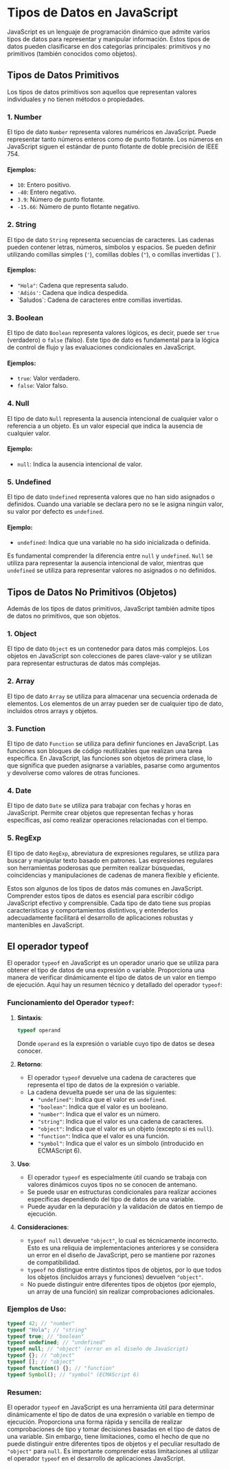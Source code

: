 # Tipos de Datos en JavaScript

JavaScript es un lenguaje de programación dinámico que admite varios tipos de datos para representar y manipular información. Estos tipos de datos pueden clasificarse en dos categorías principales: primitivos y no primitivos (también conocidos como objetos).

## Tipos de Datos Primitivos

Los tipos de datos primitivos son aquellos que representan valores individuales y no tienen métodos o propiedades.

### 1. Number

El tipo de dato `Number` representa valores numéricos en JavaScript. Puede representar tanto números enteros como de punto flotante. Los números en JavaScript siguen el estándar de punto flotante de doble precisión de IEEE 754.

#### Ejemplos:
- `10`: Entero positivo.
- `-40`: Entero negativo.
- `3.9`: Número de punto flotante.
- `-15.66`: Número de punto flotante negativo.

### 2. String

El tipo de dato `String` representa secuencias de caracteres. Las cadenas pueden contener letras, números, símbolos y espacios. Se pueden definir utilizando comillas simples (`'`), comillas dobles (`"`), o comillas invertidas (`` ` ``).

#### Ejemplos:
- `"Hola"`: Cadena que representa saludo.
- `'Adiós'`: Cadena que indica despedida.
- \`Saludos\`: Cadena de caracteres entre comillas invertidas.

### 3. Boolean

El tipo de dato `Boolean` representa valores lógicos, es decir, puede ser `true` (verdadero) o `false` (falso). Este tipo de dato es fundamental para la lógica de control de flujo y las evaluaciones condicionales en JavaScript.

#### Ejemplos:
- `true`: Valor verdadero.
- `false`: Valor falso.

### 4. Null

El tipo de dato `Null` representa la ausencia intencional de cualquier valor o referencia a un objeto. Es un valor especial que indica la ausencia de cualquier valor.

#### Ejemplo:
- `null`: Indica la ausencia intencional de valor.

### 5. Undefined

El tipo de dato `Undefined` representa valores que no han sido asignados o definidos. Cuando una variable se declara pero no se le asigna ningún valor, su valor por defecto es `undefined`.

#### Ejemplo:
- `undefined`: Indica que una variable no ha sido inicializada o definida.

Es fundamental comprender la diferencia entre `null` y `undefined`. `Null` se utiliza para representar la ausencia intencional de valor, mientras que `undefined` se utiliza para representar valores no asignados o no definidos.

## Tipos de Datos No Primitivos (Objetos)

Además de los tipos de datos primitivos, JavaScript también admite tipos de datos no primitivos, que son objetos.

### 1. Object

El tipo de dato `Object` es un contenedor para datos más complejos. Los objetos en JavaScript son colecciones de pares clave-valor y se utilizan para representar estructuras de datos más complejas.

### 2. Array

El tipo de dato `Array` se utiliza para almacenar una secuencia ordenada de elementos. Los elementos de un array pueden ser de cualquier tipo de dato, incluidos otros arrays y objetos.

### 3. Function

El tipo de dato `Function` se utiliza para definir funciones en JavaScript. Las funciones son bloques de código reutilizables que realizan una tarea específica. En JavaScript, las funciones son objetos de primera clase, lo que significa que pueden asignarse a variables, pasarse como argumentos y devolverse como valores de otras funciones.

### 4. Date

El tipo de dato `Date` se utiliza para trabajar con fechas y horas en JavaScript. Permite crear objetos que representan fechas y horas específicas, así como realizar operaciones relacionadas con el tiempo.

### 5. RegExp

El tipo de dato `RegExp`, abreviatura de expresiones regulares, se utiliza para buscar y manipular texto basado en patrones. Las expresiones regulares son herramientas poderosas que permiten realizar búsquedas, coincidencias y manipulaciones de cadenas de manera flexible y eficiente.

Estos son algunos de los tipos de datos más comunes en JavaScript. Comprender estos tipos de datos es esencial para escribir código JavaScript efectivo y comprensible. Cada tipo de dato tiene sus propias características y comportamientos distintivos, y entenderlos adecuadamente facilitará el desarrollo de aplicaciones robustas y mantenibles en JavaScript.

## El operador typeof

El operador `typeof` en JavaScript es un operador unario que se utiliza para obtener el tipo de datos de una expresión o variable. Proporciona una manera de verificar dinámicamente el tipo de datos de un valor en tiempo de ejecución. Aquí hay un resumen técnico y detallado del operador `typeof`:

### Funcionamiento del Operador `typeof`:

1. **Sintaxis**:
   ```javascript
   typeof operand
   ```
   Donde `operand` es la expresión o variable cuyo tipo de datos se desea conocer.

2. **Retorno**:
    - El operador `typeof` devuelve una cadena de caracteres que representa el tipo de datos de la expresión o variable.
    - La cadena devuelta puede ser una de las siguientes:
        - `"undefined"`: Indica que el valor es `undefined`.
        - `"boolean"`: Indica que el valor es un booleano.
        - `"number"`: Indica que el valor es un número.
        - `"string"`: Indica que el valor es una cadena de caracteres.
        - `"object"`: Indica que el valor es un objeto (excepto si es `null`).
        - `"function"`: Indica que el valor es una función.
        - `"symbol"`: Indica que el valor es un símbolo (introducido en ECMAScript 6).

3. **Uso**:
    - El operador `typeof` es especialmente útil cuando se trabaja con valores dinámicos cuyos tipos no se conocen de antemano.
    - Se puede usar en estructuras condicionales para realizar acciones específicas dependiendo del tipo de datos de una variable.
    - Puede ayudar en la depuración y la validación de datos en tiempo de ejecución.

4. **Consideraciones**:
    - `typeof null` devuelve `"object"`, lo cual es técnicamente incorrecto. Esto es una reliquia de implementaciones anteriores y se considera un error en el diseño de JavaScript, pero se mantiene por razones de compatibilidad.
    - `typeof` no distingue entre distintos tipos de objetos, por lo que todos los objetos (incluidos arrays y funciones) devuelven `"object"`.
    - No puede distinguir entre diferentes tipos de objetos (por ejemplo, un array de una función) sin realizar comprobaciones adicionales.

### Ejemplos de Uso:

```javascript
typeof 42; // "number"
typeof "Hola"; // "string"
typeof true; // "boolean"
typeof undefined; // "undefined"
typeof null; // "object" (error en el diseño de JavaScript)
typeof {}; // "object"
typeof []; // "object"
typeof function() {}; // "function"
typeof Symbol(); // "symbol" (ECMAScript 6)
```

### Resumen:

El operador `typeof` en JavaScript es una herramienta útil para determinar dinámicamente el tipo de datos de una expresión o variable en tiempo de ejecución. Proporciona una forma rápida y sencilla de realizar comprobaciones de tipo y tomar decisiones basadas en el tipo de datos de una variable. Sin embargo, tiene limitaciones, como el hecho de que no puede distinguir entre diferentes tipos de objetos y el peculiar resultado de `"object"` para `null`. Es importante comprender estas limitaciones al utilizar el operador `typeof` en el desarrollo de aplicaciones JavaScript.


